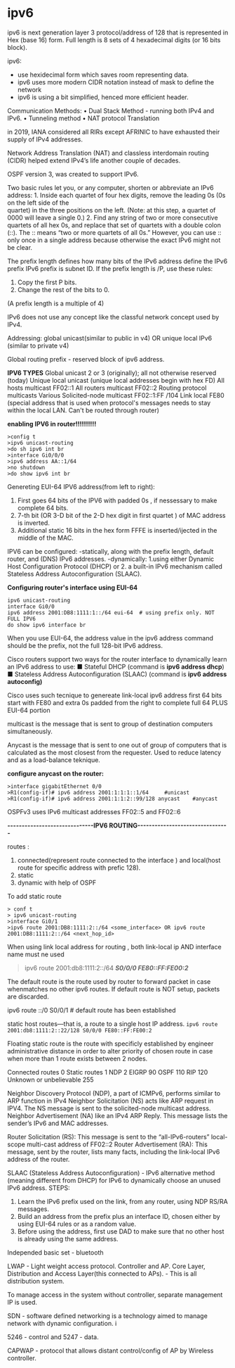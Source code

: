 # ipv6
ipv6 is next generation layer 3 protocol/address of  128  that is represented in Hex (base 16) form. Full length is 8 sets of 4 hexadecimal digits (or 16 bits block).

ipv6:
- use hexidecimal form which saves room representing data.
- ipv6 uses more modern CIDR notation instead of mask to define the network
- ipv6 is using a bit simplified, henced more efficient header.

Communication Methods:
• Dual Stack Method - running both IPv4 and IPv6.
• Tunneling method
• NAT protocol Translation

in 2019, IANA considered all RIRs except AFRINIC to have exhausted their supply of IPv4 addresses.

Network Address Translation (NAT) and classless interdomain routing (CIDR) helped extend IPv4’s life another couple of decades.

OSPF version 3, was created to support IPv6.

Two basic rules let you, or any computer, shorten or abbreviate an IPv6 address:
    1. Inside each quartet of four hex digits, remove the leading 0s (0s on the left side of the   
        quartet) in the three positions on the left. (Note: at this step, a quartet of 0000 will
        leave a single 0.)
    2. Find any string of two or more consecutive quartets of all hex 0s, and replace that
        set of quartets with a double colon (::). The :: means “two or more quartets of all 0s.”
        However, you can use :: only once in a single address because otherwise the exact
        IPv6 might not be clear.
        
The prefix length defines how many bits of the IPv6 address define the IPv6 prefix
IPv6 prefix is subnet ID.
If the prefix length is /P, use these rules:
1. Copy the first P bits.
2. Change the rest of the bits to 0. 

(A prefix length is a multiple of 4)

IPv6 does not use any concept like the classful network concept used by IPv4.

Addressing: global unicast(similar to public in v4) OR unique local IPv6 (similar to private v4)

Global routing prefix - reserved block of ipv6 address.

**IPV6 TYPES**
Global unicast 2 or 3 (originally); all not otherwise reserved (today)
Unique local unicast (unique local addresses begin with hex FD) 
All hosts multicast FF02::1
All routers multicast FF02::2
Routing protocol multicasts Various
Solicited-node multicast FF02::1:FF /104
Link local FE80 (special address that is used when protocol's messages needs to stay within the local LAN. Can't be routed through router)



**enabling IPV6 in router!!!!!!!!!!**
```
>config t
>ipv6 unicast-routing
>do sh ipv6 int br
>interface Gi0/0/0
>ipv6 address AA::1/64
>no shutdown
>do show ipv6 int br
```

Genereting EUI-64 IPV6 address(from left to right):
1) First goes 64 bits of the IPV6 with padded 0s , if nessessary to make complete 64 bits. 
2) 7-th bit (OR 3-D bit of the 2-D hex digit in  first quartet ) of MAC address is inverted.
3) Additional static 16 bits in the hex form FFFE is inserted/ijected in the middle of the MAC.


IPV6 can be configured:
-statically, along with the prefix length, default router, and  (DNS) IPv6 addresses. 
-dynamically:
    1.using either Dynamic Host Configuration Protocol (DHCP) or 
    2. a built-in IPv6 mechanism called Stateless Address Autoconfiguration (SLAAC).
    
**Configuring router's interface using EUI-64**
```
ipv6 unicast-routing
interface Gi0/0
ipv6 address 2001:DB8:1111:1::/64 eui-64  # using prefix only. NOT FULL IPV6
do show ipv6 interface br
```

When you use EUI-64, the address value in the ipv6 address command should be the prefix, not the full 128-bit IPv6 address.

Cisco routers support two ways for the router interface to dynamically learn an IPv6 address to use:
■ Stateful DHCP (command is **ipv6 address dhcp**)
■ Stateless Address Autoconfiguration (SLAAC) (command is **ipv6 address autoconfig)**

Cisco uses such tecnique to genereate link-local ipv6 address
first 64 bits start with FE80 and extra 0s padded from the right to complete full 64 
PLUS EUI-64 portion

multicast is the message that is sent to group of destination computers simultaneously. 

Anycast is the message that is sent to one out of group of computers that is calculated as the most closest from the requester. 
Used to reduce latency and as a load-balance teknique. 

**configure anycast on the router:**
```
>interface gigabitEthernet 0/0
>R1(config-if)# ipv6 address 2001:1:1:1::1/64     #unicast
>R1(config-if)# ipv6 address 2001:1:1:2::99/128 anycast    #anycast
```

OSPFv3 uses IPv6 multicast addresses FF02::5 and FF02::6

**------------------------------IPV6 ROUTING--------------------------------**

routes : 
1) connected(represent route connected to the interface ) and local(host route for specific address with prefic 128). 
2) static 
3) dynamic with help of OSPF

To add static route
```
> conf t
> ipv6 unicast-routing
>interface Gi0/1
>ipv6 route 2001:DB8:1111:2::/64 <some_interface> OR ipv6 route 2001:DB8:1111:2::/64 <next_hop_id>
```
When using link local address for routing , both link-local ip AND interface name must ne used
>ipv6 route 2001:db8:1111:2::/64 ***S0/0/0 FE80::FF:FE00:2***

The default route is the route used by router to forward packet in case whenmatches no other ipv6 routes.
If default route is NOT setup, packets are discarded.

ipv6 route ::/0 S0/0/1   # default route has been established

static host routes—that is, a route to a single host IP address.
`ipv6 route 2001:db8:1111:2::22/128 S0/0/0 FE80::FF:FE00:2`

Floating static route is the route with specificly established by engineer administrative distance in order to alter priority of chosen route 
in case when more than 1 route exists between 2 nodes. 

Connected routes 0
Static routes 1
NDP 2
EIGRP 90
OSPF 110
RIP 120
Unknown or unbelievable 255

Neighbor Discovery Protocol (NDP), a part of ICMPv6, performs similar to ARP function in IPv4
Neighbor Solicitation (NS) acts like ARP request in IPV4. The NS message is sent to the solicited-node multicast address.
Neighbor Advertisement (NA) like an IPv4 ARP Reply. This message lists the sender’s IPv6 and MAC addresses.

Router Solicitation (RS): This message is sent to the “all-IPv6-routers” local-scope multi-cast address of FF02::2
Router Advertisement (RA): This message, sent by the router, lists many facts, including the link-local IPv6 address of the router.

SLAAC (Stateless Address Autoconfiguration) - IPv6 alternative method (meaning different from DHCP) for IPv6  to dynamically choose an unused IPv6 address. 
STEPS: 
1. Learn the IPv6 prefix used on the link, from any router, using NDP RS/RA messages.
2. Build an address from the prefix plus an interface ID, chosen either by using EUI-64
rules or as a random value.
3. Before using the address, first use DAD to make sure that no other host is already using the same address.

Independed basic set - bluetooth

LWAP - Light weight access protocol. Controller and AP.
Core Layer, Distribution and Access Layer(this connected to APs). - This is all distribution system.

To manage access in the system without controller, separate management IP is used.

SDN - software defined networking is a technology aimed to manage network with dynamic configuration. i

 5246 - control and 5247 - data. 
 
CAPWAP - protocol that allows distant control/config of AP by Wireless controller. 




